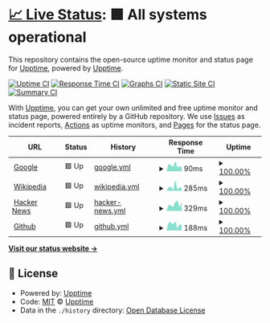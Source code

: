# [📈 Live Status](https://eloco.upptime.js.org): <!--live status--> **🟩 All systems operational**

This repository contains the open-source uptime monitor and status page for [Upptime](https://upptime.js.org), powered by [Upptime](https://github.com/upptime/upptime).

[![Uptime CI](https://github.com/Eloco/upptime/workflows/Uptime%20CI/badge.svg)](https://github.com/Eloco/upptime/actions?query=workflow%3A%22Uptime+CI%22)
[![Response Time CI](https://github.com/Eloco/upptime/workflows/Response%20Time%20CI/badge.svg)](https://github.com/Eloco/upptime/actions?query=workflow%3A%22Response+Time+CI%22)
[![Graphs CI](https://github.com/Eloco/upptime/workflows/Graphs%20CI/badge.svg)](https://github.com/Eloco/upptime/actions?query=workflow%3A%22Graphs+CI%22)
[![Static Site CI](https://github.com/Eloco/upptime/workflows/Static%20Site%20CI/badge.svg)](https://github.com/Eloco/upptime/actions?query=workflow%3A%22Static+Site+CI%22)
[![Summary CI](https://github.com/Eloco/upptime/workflows/Summary%20CI/badge.svg)](https://github.com/Eloco/upptime/actions?query=workflow%3A%22Summary+CI%22)

With [Upptime](https://upptime.js.org), you can get your own unlimited and free uptime monitor and status page, powered entirely by a GitHub repository. We use [Issues](https://github.com/upptime/upptime/issues) as incident reports, [Actions](https://github.com/Eloco/upptime/actions) as uptime monitors, and [Pages](https://eloco.upptime.js.org) for the status page.

<!--start: status pages-->
<!-- This summary is generated by Upptime (https://github.com/upptime/upptime) -->
<!-- Do not edit this manually, your changes will be overwritten -->
<!-- prettier-ignore -->
| URL | Status | History | Response Time | Uptime |
| --- | ------ | ------- | ------------- | ------ |
| <img alt="" src="https://icons.duckduckgo.com/ip3/www.google.com.ico" height="13"> [Google](https://www.google.com) | 🟩 Up | [google.yml](https://github.com/Eloco/upptime/commits/HEAD/history/google.yml) | <details><summary><img alt="Response time graph" src="./graphs/google/response-time-week.png" height="20"> 90ms</summary><br><a href="https://Eloco.github.io/upptime/history/google"><img alt="Response time 111" src="https://img.shields.io/endpoint?url=https%3A%2F%2Fraw.githubusercontent.com%2FEloco%2Fupptime%2FHEAD%2Fapi%2Fgoogle%2Fresponse-time.json"></a><br><a href="https://Eloco.github.io/upptime/history/google"><img alt="24-hour response time 96" src="https://img.shields.io/endpoint?url=https%3A%2F%2Fraw.githubusercontent.com%2FEloco%2Fupptime%2FHEAD%2Fapi%2Fgoogle%2Fresponse-time-day.json"></a><br><a href="https://Eloco.github.io/upptime/history/google"><img alt="7-day response time 90" src="https://img.shields.io/endpoint?url=https%3A%2F%2Fraw.githubusercontent.com%2FEloco%2Fupptime%2FHEAD%2Fapi%2Fgoogle%2Fresponse-time-week.json"></a><br><a href="https://Eloco.github.io/upptime/history/google"><img alt="30-day response time 100" src="https://img.shields.io/endpoint?url=https%3A%2F%2Fraw.githubusercontent.com%2FEloco%2Fupptime%2FHEAD%2Fapi%2Fgoogle%2Fresponse-time-month.json"></a><br><a href="https://Eloco.github.io/upptime/history/google"><img alt="1-year response time 112" src="https://img.shields.io/endpoint?url=https%3A%2F%2Fraw.githubusercontent.com%2FEloco%2Fupptime%2FHEAD%2Fapi%2Fgoogle%2Fresponse-time-year.json"></a></details> | <details><summary><a href="https://Eloco.github.io/upptime/history/google">100.00%</a></summary><a href="https://Eloco.github.io/upptime/history/google"><img alt="All-time uptime 99.99%" src="https://img.shields.io/endpoint?url=https%3A%2F%2Fraw.githubusercontent.com%2FEloco%2Fupptime%2FHEAD%2Fapi%2Fgoogle%2Fuptime.json"></a><br><a href="https://Eloco.github.io/upptime/history/google"><img alt="24-hour uptime 100.00%" src="https://img.shields.io/endpoint?url=https%3A%2F%2Fraw.githubusercontent.com%2FEloco%2Fupptime%2FHEAD%2Fapi%2Fgoogle%2Fuptime-day.json"></a><br><a href="https://Eloco.github.io/upptime/history/google"><img alt="7-day uptime 100.00%" src="https://img.shields.io/endpoint?url=https%3A%2F%2Fraw.githubusercontent.com%2FEloco%2Fupptime%2FHEAD%2Fapi%2Fgoogle%2Fuptime-week.json"></a><br><a href="https://Eloco.github.io/upptime/history/google"><img alt="30-day uptime 100.00%" src="https://img.shields.io/endpoint?url=https%3A%2F%2Fraw.githubusercontent.com%2FEloco%2Fupptime%2FHEAD%2Fapi%2Fgoogle%2Fuptime-month.json"></a><br><a href="https://Eloco.github.io/upptime/history/google"><img alt="1-year uptime 99.98%" src="https://img.shields.io/endpoint?url=https%3A%2F%2Fraw.githubusercontent.com%2FEloco%2Fupptime%2FHEAD%2Fapi%2Fgoogle%2Fuptime-year.json"></a></details>
| <img alt="" src="https://icons.duckduckgo.com/ip3/en.wikipedia.org.ico" height="13"> [Wikipedia](https://en.wikipedia.org) | 🟩 Up | [wikipedia.yml](https://github.com/Eloco/upptime/commits/HEAD/history/wikipedia.yml) | <details><summary><img alt="Response time graph" src="./graphs/wikipedia/response-time-week.png" height="20"> 285ms</summary><br><a href="https://Eloco.github.io/upptime/history/wikipedia"><img alt="Response time 206" src="https://img.shields.io/endpoint?url=https%3A%2F%2Fraw.githubusercontent.com%2FEloco%2Fupptime%2FHEAD%2Fapi%2Fwikipedia%2Fresponse-time.json"></a><br><a href="https://Eloco.github.io/upptime/history/wikipedia"><img alt="24-hour response time 204" src="https://img.shields.io/endpoint?url=https%3A%2F%2Fraw.githubusercontent.com%2FEloco%2Fupptime%2FHEAD%2Fapi%2Fwikipedia%2Fresponse-time-day.json"></a><br><a href="https://Eloco.github.io/upptime/history/wikipedia"><img alt="7-day response time 285" src="https://img.shields.io/endpoint?url=https%3A%2F%2Fraw.githubusercontent.com%2FEloco%2Fupptime%2FHEAD%2Fapi%2Fwikipedia%2Fresponse-time-week.json"></a><br><a href="https://Eloco.github.io/upptime/history/wikipedia"><img alt="30-day response time 264" src="https://img.shields.io/endpoint?url=https%3A%2F%2Fraw.githubusercontent.com%2FEloco%2Fupptime%2FHEAD%2Fapi%2Fwikipedia%2Fresponse-time-month.json"></a><br><a href="https://Eloco.github.io/upptime/history/wikipedia"><img alt="1-year response time 189" src="https://img.shields.io/endpoint?url=https%3A%2F%2Fraw.githubusercontent.com%2FEloco%2Fupptime%2FHEAD%2Fapi%2Fwikipedia%2Fresponse-time-year.json"></a></details> | <details><summary><a href="https://Eloco.github.io/upptime/history/wikipedia">100.00%</a></summary><a href="https://Eloco.github.io/upptime/history/wikipedia"><img alt="All-time uptime 100.00%" src="https://img.shields.io/endpoint?url=https%3A%2F%2Fraw.githubusercontent.com%2FEloco%2Fupptime%2FHEAD%2Fapi%2Fwikipedia%2Fuptime.json"></a><br><a href="https://Eloco.github.io/upptime/history/wikipedia"><img alt="24-hour uptime 100.00%" src="https://img.shields.io/endpoint?url=https%3A%2F%2Fraw.githubusercontent.com%2FEloco%2Fupptime%2FHEAD%2Fapi%2Fwikipedia%2Fuptime-day.json"></a><br><a href="https://Eloco.github.io/upptime/history/wikipedia"><img alt="7-day uptime 100.00%" src="https://img.shields.io/endpoint?url=https%3A%2F%2Fraw.githubusercontent.com%2FEloco%2Fupptime%2FHEAD%2Fapi%2Fwikipedia%2Fuptime-week.json"></a><br><a href="https://Eloco.github.io/upptime/history/wikipedia"><img alt="30-day uptime 100.00%" src="https://img.shields.io/endpoint?url=https%3A%2F%2Fraw.githubusercontent.com%2FEloco%2Fupptime%2FHEAD%2Fapi%2Fwikipedia%2Fuptime-month.json"></a><br><a href="https://Eloco.github.io/upptime/history/wikipedia"><img alt="1-year uptime 100.00%" src="https://img.shields.io/endpoint?url=https%3A%2F%2Fraw.githubusercontent.com%2FEloco%2Fupptime%2FHEAD%2Fapi%2Fwikipedia%2Fuptime-year.json"></a></details>
| <img alt="" src="https://icons.duckduckgo.com/ip3/news.ycombinator.com.ico" height="13"> [Hacker News](https://news.ycombinator.com) | 🟩 Up | [hacker-news.yml](https://github.com/Eloco/upptime/commits/HEAD/history/hacker-news.yml) | <details><summary><img alt="Response time graph" src="./graphs/hacker-news/response-time-week.png" height="20"> 329ms</summary><br><a href="https://Eloco.github.io/upptime/history/hacker-news"><img alt="Response time 325" src="https://img.shields.io/endpoint?url=https%3A%2F%2Fraw.githubusercontent.com%2FEloco%2Fupptime%2FHEAD%2Fapi%2Fhacker-news%2Fresponse-time.json"></a><br><a href="https://Eloco.github.io/upptime/history/hacker-news"><img alt="24-hour response time 146" src="https://img.shields.io/endpoint?url=https%3A%2F%2Fraw.githubusercontent.com%2FEloco%2Fupptime%2FHEAD%2Fapi%2Fhacker-news%2Fresponse-time-day.json"></a><br><a href="https://Eloco.github.io/upptime/history/hacker-news"><img alt="7-day response time 329" src="https://img.shields.io/endpoint?url=https%3A%2F%2Fraw.githubusercontent.com%2FEloco%2Fupptime%2FHEAD%2Fapi%2Fhacker-news%2Fresponse-time-week.json"></a><br><a href="https://Eloco.github.io/upptime/history/hacker-news"><img alt="30-day response time 306" src="https://img.shields.io/endpoint?url=https%3A%2F%2Fraw.githubusercontent.com%2FEloco%2Fupptime%2FHEAD%2Fapi%2Fhacker-news%2Fresponse-time-month.json"></a><br><a href="https://Eloco.github.io/upptime/history/hacker-news"><img alt="1-year response time 324" src="https://img.shields.io/endpoint?url=https%3A%2F%2Fraw.githubusercontent.com%2FEloco%2Fupptime%2FHEAD%2Fapi%2Fhacker-news%2Fresponse-time-year.json"></a></details> | <details><summary><a href="https://Eloco.github.io/upptime/history/hacker-news">100.00%</a></summary><a href="https://Eloco.github.io/upptime/history/hacker-news"><img alt="All-time uptime 99.97%" src="https://img.shields.io/endpoint?url=https%3A%2F%2Fraw.githubusercontent.com%2FEloco%2Fupptime%2FHEAD%2Fapi%2Fhacker-news%2Fuptime.json"></a><br><a href="https://Eloco.github.io/upptime/history/hacker-news"><img alt="24-hour uptime 100.00%" src="https://img.shields.io/endpoint?url=https%3A%2F%2Fraw.githubusercontent.com%2FEloco%2Fupptime%2FHEAD%2Fapi%2Fhacker-news%2Fuptime-day.json"></a><br><a href="https://Eloco.github.io/upptime/history/hacker-news"><img alt="7-day uptime 100.00%" src="https://img.shields.io/endpoint?url=https%3A%2F%2Fraw.githubusercontent.com%2FEloco%2Fupptime%2FHEAD%2Fapi%2Fhacker-news%2Fuptime-week.json"></a><br><a href="https://Eloco.github.io/upptime/history/hacker-news"><img alt="30-day uptime 100.00%" src="https://img.shields.io/endpoint?url=https%3A%2F%2Fraw.githubusercontent.com%2FEloco%2Fupptime%2FHEAD%2Fapi%2Fhacker-news%2Fuptime-month.json"></a><br><a href="https://Eloco.github.io/upptime/history/hacker-news"><img alt="1-year uptime 99.99%" src="https://img.shields.io/endpoint?url=https%3A%2F%2Fraw.githubusercontent.com%2FEloco%2Fupptime%2FHEAD%2Fapi%2Fhacker-news%2Fuptime-year.json"></a></details>
| <img alt="" src="https://icons.duckduckgo.com/ip3/github.com.ico" height="13"> [Github](https://github.com/) | 🟩 Up | [github.yml](https://github.com/Eloco/upptime/commits/HEAD/history/github.yml) | <details><summary><img alt="Response time graph" src="./graphs/github/response-time-week.png" height="20"> 188ms</summary><br><a href="https://Eloco.github.io/upptime/history/github"><img alt="Response time 140" src="https://img.shields.io/endpoint?url=https%3A%2F%2Fraw.githubusercontent.com%2FEloco%2Fupptime%2FHEAD%2Fapi%2Fgithub%2Fresponse-time.json"></a><br><a href="https://Eloco.github.io/upptime/history/github"><img alt="24-hour response time 485" src="https://img.shields.io/endpoint?url=https%3A%2F%2Fraw.githubusercontent.com%2FEloco%2Fupptime%2FHEAD%2Fapi%2Fgithub%2Fresponse-time-day.json"></a><br><a href="https://Eloco.github.io/upptime/history/github"><img alt="7-day response time 188" src="https://img.shields.io/endpoint?url=https%3A%2F%2Fraw.githubusercontent.com%2FEloco%2Fupptime%2FHEAD%2Fapi%2Fgithub%2Fresponse-time-week.json"></a><br><a href="https://Eloco.github.io/upptime/history/github"><img alt="30-day response time 167" src="https://img.shields.io/endpoint?url=https%3A%2F%2Fraw.githubusercontent.com%2FEloco%2Fupptime%2FHEAD%2Fapi%2Fgithub%2Fresponse-time-month.json"></a><br><a href="https://Eloco.github.io/upptime/history/github"><img alt="1-year response time 144" src="https://img.shields.io/endpoint?url=https%3A%2F%2Fraw.githubusercontent.com%2FEloco%2Fupptime%2FHEAD%2Fapi%2Fgithub%2Fresponse-time-year.json"></a></details> | <details><summary><a href="https://Eloco.github.io/upptime/history/github">100.00%</a></summary><a href="https://Eloco.github.io/upptime/history/github"><img alt="All-time uptime 99.99%" src="https://img.shields.io/endpoint?url=https%3A%2F%2Fraw.githubusercontent.com%2FEloco%2Fupptime%2FHEAD%2Fapi%2Fgithub%2Fuptime.json"></a><br><a href="https://Eloco.github.io/upptime/history/github"><img alt="24-hour uptime 100.00%" src="https://img.shields.io/endpoint?url=https%3A%2F%2Fraw.githubusercontent.com%2FEloco%2Fupptime%2FHEAD%2Fapi%2Fgithub%2Fuptime-day.json"></a><br><a href="https://Eloco.github.io/upptime/history/github"><img alt="7-day uptime 100.00%" src="https://img.shields.io/endpoint?url=https%3A%2F%2Fraw.githubusercontent.com%2FEloco%2Fupptime%2FHEAD%2Fapi%2Fgithub%2Fuptime-week.json"></a><br><a href="https://Eloco.github.io/upptime/history/github"><img alt="30-day uptime 100.00%" src="https://img.shields.io/endpoint?url=https%3A%2F%2Fraw.githubusercontent.com%2FEloco%2Fupptime%2FHEAD%2Fapi%2Fgithub%2Fuptime-month.json"></a><br><a href="https://Eloco.github.io/upptime/history/github"><img alt="1-year uptime 100.00%" src="https://img.shields.io/endpoint?url=https%3A%2F%2Fraw.githubusercontent.com%2FEloco%2Fupptime%2FHEAD%2Fapi%2Fgithub%2Fuptime-year.json"></a></details>

<!--end: status pages-->

[**Visit our status website →**](https://eloco.upptime.js.org)

## 📄 License

- Powered by: [Upptime](https://github.com/upptime/upptime)
- Code: [MIT](./LICENSE) © [Upptime](https://upptime.js.org)
- Data in the `./history` directory: [Open Database License](https://opendatacommons.org/licenses/odbl/1-0/)
